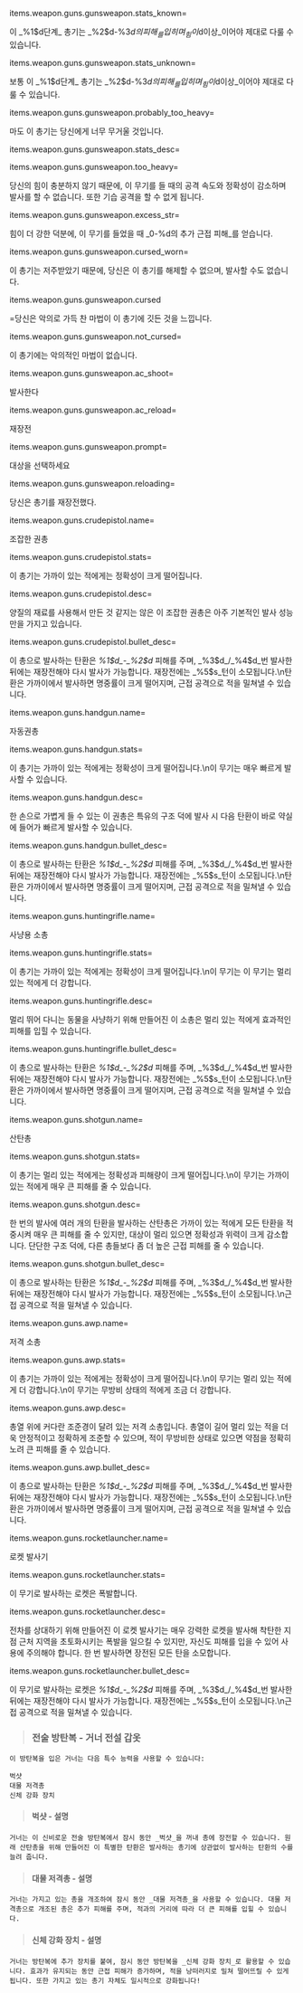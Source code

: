 items.weapon.guns.gunsweapon.stats_known=

이 _%1$d단계_ 총기는 _%2$d-%3$d의 피해_를 입히며 _힘이 %4$d이상_이어야 제대로 다룰 수 있습니다.

items.weapon.guns.gunsweapon.stats_unknown=

보통 이 _%1$d단계_ 총기는 _%2$d-%3$d의 피해_를 입히며 _힘이 %4$d이상_이어야 제대로 다룰 수 있습니다.

items.weapon.guns.gunsweapon.probably_too_heavy=

마도 이 총기는 당신에게 너무 무거울 것입니다.

items.weapon.guns.gunsweapon.stats_desc=


items.weapon.guns.gunsweapon.too_heavy=

당신의 힘이 충분하지 않기 때문에, 이 무기를 들 때의 공격 속도와 정확성이 감소하며 발사를 할 수 없습니다. 또한 기습 공격을 할 수 없게 됩니다.

items.weapon.guns.gunsweapon.excess_str=

힘이 더 강한 덕분에, 이 무기를 들었을 때 _0-%d의 추가 근접 피해_를 얻습니다.

items.weapon.guns.gunsweapon.cursed_worn=

이 총기는 저주받았기 때문에, 당신은 이 총기를 해제할 수 없으며, 발사할 수도 없습니다.

items.weapon.guns.gunsweapon.cursed

=당신은 악의로 가득 찬 마법이 이 총기에 깃든 것을 느낍니다.

items.weapon.guns.gunsweapon.not_cursed=

이 총기에는 악의적인 마법이 없습니다.

items.weapon.guns.gunsweapon.ac_shoot=

발사한다

items.weapon.guns.gunsweapon.ac_reload=

재장전

items.weapon.guns.gunsweapon.prompt=

대상을 선택하세요

items.weapon.guns.gunsweapon.reloading=

당신은 총기를 재장전했다.



items.weapon.guns.crudepistol.name=

조잡한 권총

items.weapon.guns.crudepistol.stats=

이 총기는 가까이 있는 적에게는 정확성이 크게 떨어집니다.

items.weapon.guns.crudepistol.desc=

양질의 재료를 사용해서 만든 것 같지는 않은 이 조잡한 권총은 아주 기본적인 발사 성능만을 가지고 있습니다.

items.weapon.guns.crudepistol.bullet_desc=

이 총으로 발사하는 탄환은 _%1$d_-_%2$d_ 피해를 주며, _%3$d_/_%4$d_번 발사한 뒤에는 재장전해야 다시 발사가 가능합니다. 재장전에는 _%5$s_턴이 소모됩니다.\n탄환은 가까이에서 발사하면 명중률이 크게 떨어지며, 근접 공격으로 적을 밀쳐낼 수 있습니다.



items.weapon.guns.handgun.name=

자동권총

items.weapon.guns.handgun.stats=

이 총기는 가까이 있는 적에게는 정확성이 크게 떨어집니다.\n이 무기는 매우 빠르게 발사할 수 있습니다.

items.weapon.guns.handgun.desc=

한 손으로 가볍게 들 수 있는 이 권총은 특유의 구조 덕에 발사 시 다음 탄환이 바로 약실에 들어가 빠르게 발사할 수 있습니다.

items.weapon.guns.handgun.bullet_desc=

이 총으로 발사하는 탄환은 _%1$d_-_%2$d_ 피해를 주며, _%3$d_/_%4$d_번 발사한 뒤에는 재장전해야 다시 발사가 가능합니다. 재장전에는 _%5$s_턴이 소모됩니다.\n탄환은 가까이에서 발사하면 명중률이 크게 떨어지며, 근접 공격으로 적을 밀쳐낼 수 있습니다.



items.weapon.guns.huntingrifle.name=

사냥용 소총

items.weapon.guns.huntingrifle.stats=

이 총기는 가까이 있는 적에게는 정확성이 크게 떨어집니다.\n이 무기는 이 무기는 멀리 있는 적에게 더 강합니다.

items.weapon.guns.huntingrifle.desc=

멀리 뛰어 다니는 동물을 사냥하기 위해 만들어진 이 소총은 멀리 있는 적에게 효과적인 피해를 입힐 수 있습니다.

items.weapon.guns.huntingrifle.bullet_desc=

이 총으로 발사하는 탄환은 _%1$d_-_%2$d_ 피해를 주며, _%3$d_/_%4$d_번 발사한 뒤에는 재장전해야 다시 발사가 가능합니다. 재장전에는 _%5$s_턴이 소모됩니다.\n탄환은 가까이에서 발사하면 명중률이 크게 떨어지며, 근접 공격으로 적을 밀쳐낼 수 있습니다.



items.weapon.guns.shotgun.name=

산탄총

items.weapon.guns.shotgun.stats=

이 총기는 멀리 있는 적에게는 정확성과 피해량이 크게 떨어집니다.\n이 무기는 가까이 있는 적에게 매우 큰 피해를 줄 수 있습니다.

items.weapon.guns.shotgun.desc=

한 번의 발사에 여러 개의 탄환을 발사하는 산탄총은 가까이 있는 적에게 모든 탄환을 적중시켜 매우 큰 피해를 줄 수 있지만, 대상이 멀리 있으면 정확성과 위력이 크게 감소합니다. 단단한 구조 덕에, 다른 총들보다 좀 더 높은 근접 피해를 줄 수 있습니다.

items.weapon.guns.shotgun.bullet_desc=

이 총으로 발사하는 탄환은 _%1$d_-_%2$d_ 피해를 주며, _%3$d_/_%4$d_번 발사한 뒤에는 재장전해야 다시 발사가 가능합니다. 재장전에는 _%5$s_턴이 소모됩니다.\n근접 공격으로 적을 밀쳐낼 수 있습니다.



items.weapon.guns.awp.name=

저격 소총

items.weapon.guns.awp.stats=

이 총기는 가까이 있는 적에게는 정확성이 크게 떨어집니다.\n이 무기는 멀리 있는 적에게 더 강합니다.\n이 무기는 무방비 상태의 적에게 조금 더 강합니다.

items.weapon.guns.awp.desc=

총열 위에 커다란 조준경이 달려 있는 저격 소총입니다. 총열이 길어 멀리 있는 적을 더욱 안정적이고 정확하게 조준할 수 있으며, 적이 무방비한 상태로 있으면 약점을 정확히 노려 큰 피해를 줄 수 있습니다.

items.weapon.guns.awp.bullet_desc=

이 총으로 발사하는 탄환은 _%1$d_-_%2$d_ 피해를 주며, _%3$d_/_%4$d_번 발사한 뒤에는 재장전해야 다시 발사가 가능합니다. 재장전에는 _%5$s_턴이 소모됩니다.\n탄환은 가까이에서 발사하면 명중률이 크게 떨어지며, 근접 공격으로 적을 밀쳐낼 수 있습니다.



items.weapon.guns.rocketlauncher.name=

로켓 발사기

items.weapon.guns.rocketlauncher.stats=

이 무기로 발사하는 로켓은 폭발합니다.

items.weapon.guns.rocketlauncher.desc=

전차를 상대하기 위해 만들어진 이 로켓 발사기는 매우 강력한 로켓을 발사해 착탄한 지점 근처 지역을 초토화시키는 폭발을 일으킬 수 있지만, 자신도 피해를 입을 수 있어 사용에 주의해야 합니다. 한 번 발사하면 장전된 모든 탄을 소모합니다.

items.weapon.guns.rocketlauncher.bullet_desc=

이 무기로 발사하는 로켓은 _%1$d_-_%2$d_ 피해를 주며, _%3$d_/_%4$d_번 발사한 뒤에는 재장전해야 다시 발사가 가능합니다. 재장전에는 _%5$s_턴이 소모됩니다.\n근접 공격으로 적을 밀쳐낼 수 있습니다.



> ### 전술 방탄복 - 거너 전설 갑옷

    이 방탄복을 입은 거너는 다음 특수 능력을 사용할 수 있습니다: 

    벅샷
    대물 저격총
    신체 강화 장치

> #### 벅샷 - 설명
    거너는 이 신비로운 전술 방탄복에서 잠시 동안 _벅샷_을 꺼내 총에 장전할 수 있습니다. 원래 산탄총을 위해 만들어진 이 특별한 탄환은 발사하는 총기에 상관없이 발사하는 탄환의 수를 늘려 줍니다.

> #### 대물 저격총 - 설명
    거너는 가지고 있는 총을 개조하여 잠시 동안 _대물 저격총_을 사용할 수 있습니다. 대물 저격총으로 개조된 총은 추가 피해를 주며, 적과의 거리에 따라 더 큰 피해를 입힐 수 있습니다.

> #### 신체 강화 장치 - 설명
    거너는 방탄복에 추가 장치를 붙여, 잠시 동안 방탄복을 _신체 강화 장치_로 활용할 수 있습니다. 효과가 유지되는 동안 근접 피해가 증가하며, 적을 낭떠러지로 밀쳐 떨어뜨릴 수 있게 됩니다. 또한 가지고 있는 총기 자체도 일시적으로 강화됩니다!